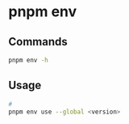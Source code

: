 # pnpm env

## Commands

```sh
pnpm env -h
```

## Usage

```sh
#
pnpm env use --global <version>
```
